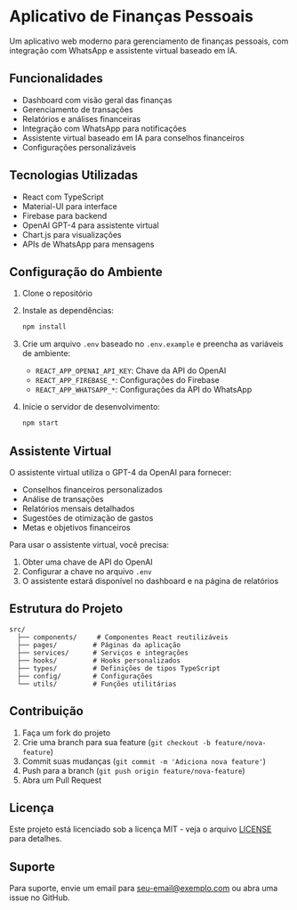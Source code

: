# Aplicativo de Finanças Pessoais

Um aplicativo web moderno para gerenciamento de finanças pessoais, com integração com WhatsApp e assistente virtual baseado em IA.

## Funcionalidades

- Dashboard com visão geral das finanças
- Gerenciamento de transações
- Relatórios e análises financeiras
- Integração com WhatsApp para notificações
- Assistente virtual baseado em IA para conselhos financeiros
- Configurações personalizáveis

## Tecnologias Utilizadas

- React com TypeScript
- Material-UI para interface
- Firebase para backend
- OpenAI GPT-4 para assistente virtual
- Chart.js para visualizações
- APIs de WhatsApp para mensagens

## Configuração do Ambiente

1. Clone o repositório
2. Instale as dependências:
   ```bash
   npm install
   ```
3. Crie um arquivo `.env` baseado no `.env.example` e preencha as variáveis de ambiente:
   - `REACT_APP_OPENAI_API_KEY`: Chave da API do OpenAI
   - `REACT_APP_FIREBASE_*`: Configurações do Firebase
   - `REACT_APP_WHATSAPP_*`: Configurações da API do WhatsApp

4. Inicie o servidor de desenvolvimento:
   ```bash
   npm start
   ```

## Assistente Virtual

O assistente virtual utiliza o GPT-4 da OpenAI para fornecer:

- Conselhos financeiros personalizados
- Análise de transações
- Relatórios mensais detalhados
- Sugestões de otimização de gastos
- Metas e objetivos financeiros

Para usar o assistente virtual, você precisa:

1. Obter uma chave de API do OpenAI
2. Configurar a chave no arquivo `.env`
3. O assistente estará disponível no dashboard e na página de relatórios

## Estrutura do Projeto

```
src/
  ├── components/     # Componentes React reutilizáveis
  ├── pages/         # Páginas da aplicação
  ├── services/      # Serviços e integrações
  ├── hooks/         # Hooks personalizados
  ├── types/         # Definições de tipos TypeScript
  ├── config/        # Configurações
  └── utils/         # Funções utilitárias
```

## Contribuição

1. Faça um fork do projeto
2. Crie uma branch para sua feature (`git checkout -b feature/nova-feature`)
3. Commit suas mudanças (`git commit -m 'Adiciona nova feature'`)
4. Push para a branch (`git push origin feature/nova-feature`)
5. Abra um Pull Request

## Licença

Este projeto está licenciado sob a licença MIT - veja o arquivo [LICENSE](LICENSE) para detalhes.

## Suporte

Para suporte, envie um email para seu-email@exemplo.com ou abra uma issue no GitHub. 